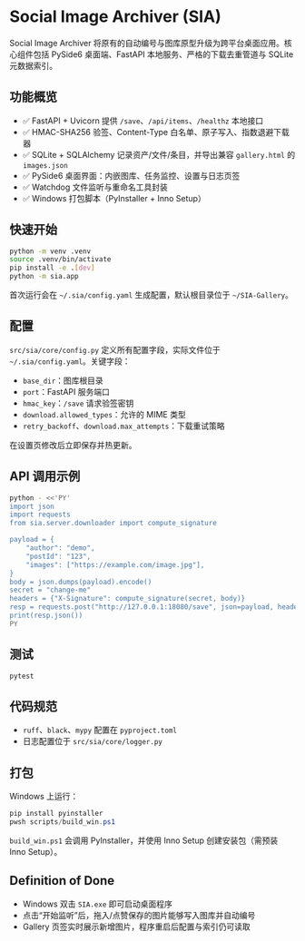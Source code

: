 # Social Image Archiver (SIA)

Social Image Archiver 将原有的自动编号与图库原型升级为跨平台桌面应用。核心组件包括 PySide6 桌面端、FastAPI 本地服务、严格的下载去重管道与 SQLite 元数据索引。

## 功能概览

- ✅ FastAPI + Uvicorn 提供 `/save`、`/api/items`、`/healthz` 本地接口
- ✅ HMAC-SHA256 验签、Content-Type 白名单、原子写入、指数退避下载器
- ✅ SQLite + SQLAlchemy 记录资产/文件/条目，并导出兼容 `gallery.html` 的 `images.json`
- ✅ PySide6 桌面界面：内嵌图库、任务监控、设置与日志页签
- ✅ Watchdog 文件监听与重命名工具封装
- ✅ Windows 打包脚本（PyInstaller + Inno Setup）

## 快速开始

```bash
python -m venv .venv
source .venv/bin/activate
pip install -e .[dev]
python -m sia.app
```

首次运行会在 `~/.sia/config.yaml` 生成配置，默认根目录位于 `~/SIA-Gallery`。

## 配置

`src/sia/core/config.py` 定义所有配置字段，实际文件位于 `~/.sia/config.yaml`。关键字段：

- `base_dir`：图库根目录
- `port`：FastAPI 服务端口
- `hmac_key`：`/save` 请求验签密钥
- `download.allowed_types`：允许的 MIME 类型
- `retry_backoff`、`download.max_attempts`：下载重试策略

在设置页修改后立即保存并热更新。

## API 调用示例

```bash
python - <<'PY'
import json
import requests
from sia.server.downloader import compute_signature

payload = {
    "author": "demo",
    "postId": "123",
    "images": ["https://example.com/image.jpg"],
}
body = json.dumps(payload).encode()
secret = "change-me"
headers = {"X-Signature": compute_signature(secret, body)}
resp = requests.post("http://127.0.0.1:18080/save", json=payload, headers=headers)
print(resp.json())
PY
```

## 测试

```bash
pytest
```

## 代码规范

- `ruff`、`black`、`mypy` 配置在 `pyproject.toml`
- 日志配置位于 `src/sia/core/logger.py`

## 打包

Windows 上运行：

```powershell
pip install pyinstaller
pwsh scripts/build_win.ps1
```

`build_win.ps1` 会调用 PyInstaller，并使用 Inno Setup 创建安装包（需预装 Inno Setup）。

## Definition of Done

- Windows 双击 `SIA.exe` 即可启动桌面程序
- 点击“开始监听”后，拖入/点赞保存的图片能够写入图库并自动编号
- Gallery 页签实时展示新增图片，程序重启后配置与索引仍可读取

